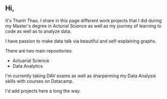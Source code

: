 ## Hi,

It's Thanh Thao. I share in this page different work projects that I did during my Master's degree in Acturial Science as well as my journey of learning to code as well as to analyze data.

I have passion to make data talk via beautiful and self-explaining graphs.

There are two main repositories:

-  Actuarial Science
-  Data Analytics

I'm currently taking DAV exams as well as sharpenning my Data Analysis skills with courses on Datacamp. 

I'd add projects here a long the way.




<!--
**thaopham29/thaopham29** is a ✨ _special_ ✨ repository because its `README.md` (this file) appears on your GitHub profile.

Here are some ideas to get you started:

- 🔭 I’m currently working on ...
- 🌱 I’m currently learning ...
- 👯 I’m looking to collaborate on ...
- 🤔 I’m looking for help with ...
- 💬 Ask me about ...
- 📫 How to reach me: ...
- 😄 Pronouns: ...
- ⚡ Fun fact: ...
-->
